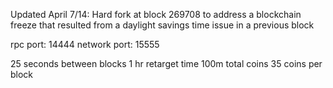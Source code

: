 Updated April 7/14: Hard fork at block 269708 to address a blockchain freeze that resulted from a daylight savings time issue in a previous block


rpc port: 14444
network port: 15555

25 seconds between blocks
1 hr retarget time
100m total coins
35 coins per block
